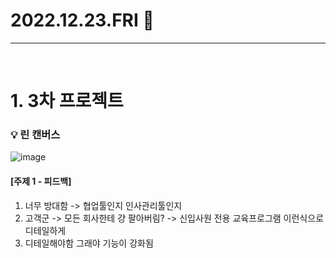 # 2022.12.23.FRI 📅
----------------
<br> 

# 1. 3차 프로젝트 
### 💡 린 캔버스
![image](https://user-images.githubusercontent.com/111114507/209297252-c31f429b-ee9f-4ae0-a227-ccd7f9a8ecb1.png)

#### [주제 1 - 피드백]
1. 너무 방대함 -> 협업툴인지 인사관리툴인지 
2. 고객군 -> 모든 회사한테 걍 팔아버림? -> 신입사원 전용 교육프로그램 이런식으로 디테일하게
3. 디테일해야함 그래야 기능이 강화됨
<br>
   